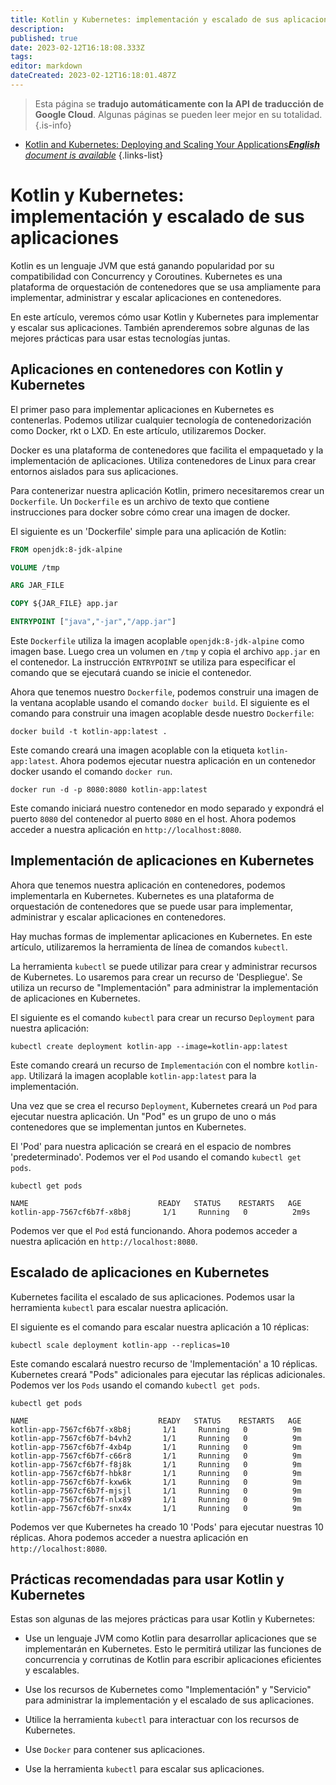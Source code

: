 ```yaml
---
title: Kotlin y Kubernetes: implementación y escalado de sus aplicaciones
description: 
published: true
date: 2023-02-12T16:18:08.333Z
tags: 
editor: markdown
dateCreated: 2023-02-12T16:18:01.487Z
---
```


> Esta página se **tradujo automáticamente con la API de traducción de Google Cloud**.
Algunas páginas se pueden leer mejor en su totalidad.{.is-info}



- [Kotlin and Kubernetes: Deploying and Scaling Your Applications***English** document is available*](/en/Knowledge-base/Kotlin/kotlin-and-kubernetes-deploying-and-scaling-your-applications)
{.links-list}


# Kotlin y Kubernetes: implementación y escalado de sus aplicaciones

Kotlin es un lenguaje JVM que está ganando popularidad por su compatibilidad con Concurrency y Coroutines. Kubernetes es una plataforma de orquestación de contenedores que se usa ampliamente para implementar, administrar y escalar aplicaciones en contenedores.

En este artículo, veremos cómo usar Kotlin y Kubernetes para implementar y escalar sus aplicaciones. También aprenderemos sobre algunas de las mejores prácticas para usar estas tecnologías juntas.

## Aplicaciones en contenedores con Kotlin y Kubernetes

El primer paso para implementar aplicaciones en Kubernetes es contenerlas. Podemos utilizar cualquier tecnología de contenedorización como Docker, rkt o LXD. En este artículo, utilizaremos Docker.

Docker es una plataforma de contenedores que facilita el empaquetado y la implementación de aplicaciones. Utiliza contenedores de Linux para crear entornos aislados para sus aplicaciones.

Para contenerizar nuestra aplicación Kotlin, primero necesitaremos crear un `Dockerfile`. Un `Dockerfile` es un archivo de texto que contiene instrucciones para docker sobre cómo crear una imagen de docker.

El siguiente es un 'Dockerfile' simple para una aplicación de Kotlin:

```Dockerfile
FROM openjdk:8-jdk-alpine

VOLUME /tmp

ARG JAR_FILE

COPY ${JAR_FILE} app.jar

ENTRYPOINT ["java","-jar","/app.jar"]
```

Este `Dockerfile` utiliza la imagen acoplable `openjdk:8-jdk-alpine` como imagen base. Luego crea un volumen en `/tmp` y copia el archivo `app.jar` en el contenedor. La instrucción `ENTRYPOINT` se utiliza para especificar el comando que se ejecutará cuando se inicie el contenedor.

Ahora que tenemos nuestro `Dockerfile`, podemos construir una imagen de la ventana acoplable usando el comando `docker build`. El siguiente es el comando para construir una imagen acoplable desde nuestro `Dockerfile`:

```
docker build -t kotlin-app:latest .
```

Este comando creará una imagen acoplable con la etiqueta `kotlin-app:latest`. Ahora podemos ejecutar nuestra aplicación en un contenedor docker usando el comando `docker run`.

```
docker run -d -p 8080:8080 kotlin-app:latest
```

Este comando iniciará nuestro contenedor en modo separado y expondrá el puerto `8080` del contenedor al puerto `8080` en el host. Ahora podemos acceder a nuestra aplicación en `http://localhost:8080`.

## Implementación de aplicaciones en Kubernetes

Ahora que tenemos nuestra aplicación en contenedores, podemos implementarla en Kubernetes. Kubernetes es una plataforma de orquestación de contenedores que se puede usar para implementar, administrar y escalar aplicaciones en contenedores.

Hay muchas formas de implementar aplicaciones en Kubernetes. En este artículo, utilizaremos la herramienta de línea de comandos `kubectl`.

La herramienta `kubectl` se puede utilizar para crear y administrar recursos de Kubernetes. Lo usaremos para crear un recurso de 'Despliegue'. Se utiliza un recurso de "Implementación" para administrar la implementación de aplicaciones en Kubernetes.

El siguiente es el comando `kubectl` para crear un recurso `Deployment` para nuestra aplicación:

```
kubectl create deployment kotlin-app --image=kotlin-app:latest
```

Este comando creará un recurso de `Implementación` con el nombre `kotlin-app`. Utilizará la imagen acoplable `kotlin-app:latest` para la implementación.

Una vez que se crea el recurso `Deployment`, Kubernetes creará un `Pod` para ejecutar nuestra aplicación. Un "Pod" es un grupo de uno o más contenedores que se implementan juntos en Kubernetes.

El 'Pod' para nuestra aplicación se creará en el espacio de nombres 'predeterminado'. Podemos ver el `Pod` usando el comando `kubectl get pods`.

```
kubectl get pods

NAME                             READY   STATUS    RESTARTS   AGE
kotlin-app-7567cf6b7f-x8b8j       1/1     Running   0          2m9s
```

Podemos ver que el `Pod` está funcionando. Ahora podemos acceder a nuestra aplicación en `http://localhost:8080`.

## Escalado de aplicaciones en Kubernetes

Kubernetes facilita el escalado de sus aplicaciones. Podemos usar la herramienta `kubectl` para escalar nuestra aplicación.

El siguiente es el comando para escalar nuestra aplicación a 10 réplicas:

```
kubectl scale deployment kotlin-app --replicas=10
```

Este comando escalará nuestro recurso de 'Implementación' a 10 réplicas. Kubernetes creará "Pods" adicionales para ejecutar las réplicas adicionales. Podemos ver los `Pods` usando el comando `kubectl get pods`.

```
kubectl get pods

NAME                             READY   STATUS    RESTARTS   AGE
kotlin-app-7567cf6b7f-x8b8j       1/1     Running   0          9m
kotlin-app-7567cf6b7f-b4vh2       1/1     Running   0          9m
kotlin-app-7567cf6b7f-4xb4p       1/1     Running   0          9m
kotlin-app-7567cf6b7f-c66r8       1/1     Running   0          9m
kotlin-app-7567cf6b7f-f8j8k       1/1     Running   0          9m
kotlin-app-7567cf6b7f-hbk8r       1/1     Running   0          9m
kotlin-app-7567cf6b7f-kxw6k       1/1     Running   0          9m
kotlin-app-7567cf6b7f-mjsjl       1/1     Running   0          9m
kotlin-app-7567cf6b7f-nlx89       1/1     Running   0          9m
kotlin-app-7567cf6b7f-snx4x       1/1     Running   0          9m
```

Podemos ver que Kubernetes ha creado 10 'Pods' para ejecutar nuestras 10 réplicas. Ahora podemos acceder a nuestra aplicación en `http://localhost:8080`.

## Prácticas recomendadas para usar Kotlin y Kubernetes

Estas son algunas de las mejores prácticas para usar Kotlin y Kubernetes:

* Use un lenguaje JVM como Kotlin para desarrollar aplicaciones que se implementarán en Kubernetes. Esto le permitirá utilizar las funciones de concurrencia y corrutinas de Kotlin para escribir aplicaciones eficientes y escalables.

* Use los recursos de Kubernetes como "Implementación" y "Servicio" para administrar la implementación y el escalado de sus aplicaciones.

* Utilice la herramienta `kubectl` para interactuar con los recursos de Kubernetes.

* Use `Docker` para contener sus aplicaciones.

* Use la herramienta `kubectl` para escalar sus aplicaciones.